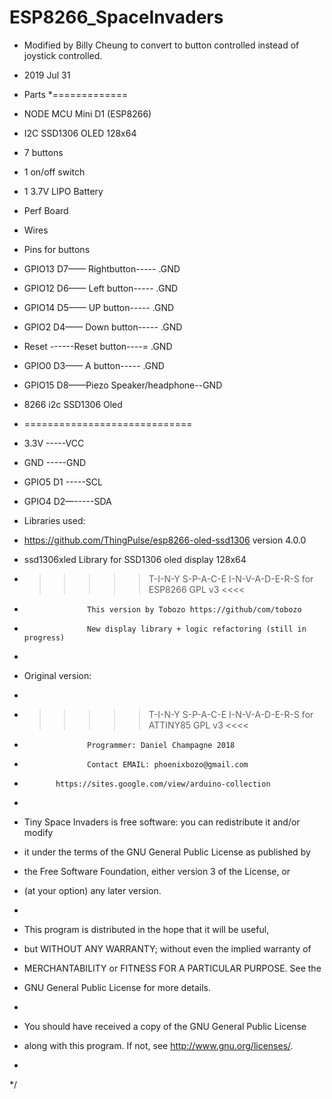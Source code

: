 # ESP8266_SpaceInvaders


 * Modified by Billy Cheung to convert to button controlled instead of joystick controlled.
 * 2019 Jul 31
 
* Parts
*=============
* NODE MCU Mini D1 (ESP8266) 
* I2C SSD1306 OLED 128x64
* 7 buttons
* 1 on/off switch
* 1 3.7V LIPO Battery
* Perf Board
* Wires

* Pins for buttons
 
* GPIO13  D7——   Rightbutton-----  .GND
* GPIO12  D6——   Left button-----  .GND
* GPIO14  D5——   UP   button-----  .GND
* GPIO2   D4——   Down button-----  .GND
* Reset   ------Reset button----=  .GND
* GPIO0   D3——   A    button-----  .GND

* GPIO15  D8——Piezo Speaker/headphone--GND

*  8266        i2c SSD1306 Oled
* =============================
* 3.3V        -----VCC
* GND         -----GND
* GPIO5    D1 -----SCL
* GPIO4    D2—-----SDA

* Libraries used:
* https://github.com/ThingPulse/esp8266-oled-ssd1306   version 4.0.0

* ssd1306xled Library for SSD1306 oled display 128x64




 * >>>>>  T-I-N-Y  S-P-A-C-E   I-N-V-A-D-E-R-S for ESP8266   GPL v3 <<<<
 *                   This version by Tobozo https://github/com/tobozo
 *                   New display library + logic refactoring (still in progress)
 *
 * Original version:
 *
 * >>>>>  T-I-N-Y  S-P-A-C-E   I-N-V-A-D-E-R-S for ATTINY85  GPL v3 <<<<
 *                   Programmer: Daniel Champagne 2018
 *                   Contact EMAIL: phoenixbozo@gmail.com
 *            https://sites.google.com/view/arduino-collection
 *
 *  Tiny Space Invaders is free software: you can redistribute it and/or modify
 *  it under the terms of the GNU General Public License as published by
 *  the Free Software Foundation, either version 3 of the License, or
 *  (at your option) any later version.
 * 
 *  This program is distributed in the hope that it will be useful,
 *  but WITHOUT ANY WARRANTY; without even the implied warranty of
 *  MERCHANTABILITY or FITNESS FOR A PARTICULAR PURPOSE.  See the
 *  GNU General Public License for more details.
 *  
 *  You should have received a copy of the GNU General Public License
 *  along with this program.  If not, see <http://www.gnu.org/licenses/>.
 *
 */
